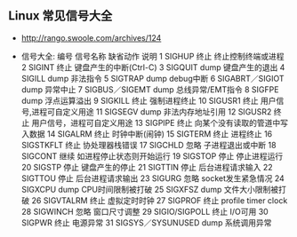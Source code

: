 ## Linux 常见信号大全
* http://rango.swoole.com/archives/124

* 信号大全:
编号	    信号名称	                缺省动作	        说明
1	    SIGHUP	                终止	            终止控制终端或进程
2	    SIGINT	                终止	            键盘产生的中断(Ctrl-C)
3	    SIGQUIT	                dump	        键盘产生的退出
4	    SIGILL	                dump	        非法指令
5	    SIGTRAP	                dump	        debug中断
6	    SIGABRT／SIGIOT	        dump	        异常中止
7	    SIGBUS／SIGEMT	        dump	        总线异常/EMT指令
8	    SIGFPE	                dump	        浮点运算溢出
9	    SIGKILL	                终止	            强制进程终止
10  	SIGUSR1	                终止	            用户信号,进程可自定义用途
11  	SIGSEGV	                dump	        非法内存地址引用
12  	SIGUSR2	                终止	            用户信号，进程可自定义用途
13  	SIGPIPE	                终止	            向某个没有读取的管道中写入数据
14  	SIGALRM	                终止	            时钟中断(闹钟)
15  	SIGTERM	                终止	            进程终止
16  	SIGSTKFLT	            终止	            协处理器栈错误
17  	SIGCHLD	                忽略	            子进程退出或中断
18  	SIGCONT	                继续	            如进程停止状态则开始运行
19  	SIGSTOP	                停止	            停止进程运行
20  	SIGSTP	                停止	            键盘产生的停止
21  	SIGTTIN	                停止	            后台进程请求输入
22  	SIGTTOU	                停止	            后台进程请求输出
23  	SIGURG	                忽略	            socket发生紧急情况
24  	SIGXCPU	                dump	        CPU时间限制被打破
25  	SIGXFSZ	                dump	        文件大小限制被打破
26  	SIGVTALRM	            终止	            虚拟定时时钟
27  	SIGPROF	                终止	            profile timer clock
28  	SIGWINCH	            忽略	            窗口尺寸调整
29  	SIGIO/SIGPOLL	        终止	            I/O可用
30  	SIGPWR	                终止	            电源异常
31  	SIGSYS／SYSUNUSED	    dump	        系统调用异常

